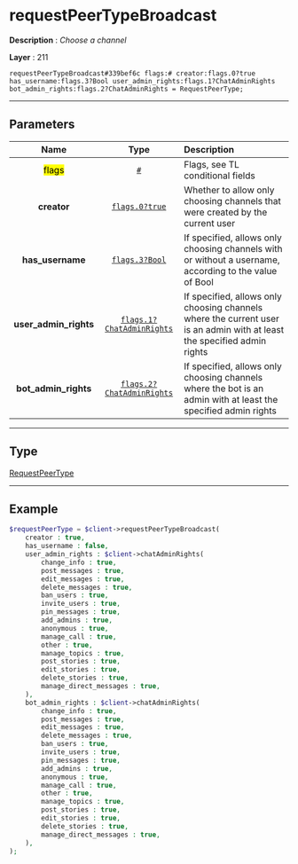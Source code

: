 # requestPeerTypeBroadcast

**Description** : *Choose a channel*

**Layer** : 211

```tl
requestPeerTypeBroadcast#339bef6c flags:# creator:flags.0?true has_username:flags.3?Bool user_admin_rights:flags.1?ChatAdminRights bot_admin_rights:flags.2?ChatAdminRights = RequestPeerType;
```

---

## Parameters

| Name | Type | Description |
| :---: | :---: | :--- |
| <mark>flags</mark> | [`#`](type/#) | Flags, see TL conditional fields |
| **creator** | [`flags.0?true`](type/true) | Whether to allow only choosing channels that were created by the current user |
| **has_username** | [`flags.3?Bool`](type/Bool) | If specified, allows only choosing channels with or without a username, according to the value of Bool |
| **user_admin_rights** | [`flags.1?ChatAdminRights`](type/ChatAdminRights) | If specified, allows only choosing channels where the current user is an admin with at least the specified admin rights |
| **bot_admin_rights** | [`flags.2?ChatAdminRights`](type/ChatAdminRights) | If specified, allows only choosing channels where the bot is an admin with at least the specified admin rights |

---

## Type

[RequestPeerType](type/RequestPeerType)

---

## Example

```php
$requestPeerType = $client->requestPeerTypeBroadcast(
	creator : true,
	has_username : false,
	user_admin_rights : $client->chatAdminRights(
		change_info : true,
		post_messages : true,
		edit_messages : true,
		delete_messages : true,
		ban_users : true,
		invite_users : true,
		pin_messages : true,
		add_admins : true,
		anonymous : true,
		manage_call : true,
		other : true,
		manage_topics : true,
		post_stories : true,
		edit_stories : true,
		delete_stories : true,
		manage_direct_messages : true,
	),
	bot_admin_rights : $client->chatAdminRights(
		change_info : true,
		post_messages : true,
		edit_messages : true,
		delete_messages : true,
		ban_users : true,
		invite_users : true,
		pin_messages : true,
		add_admins : true,
		anonymous : true,
		manage_call : true,
		other : true,
		manage_topics : true,
		post_stories : true,
		edit_stories : true,
		delete_stories : true,
		manage_direct_messages : true,
	),
);
```